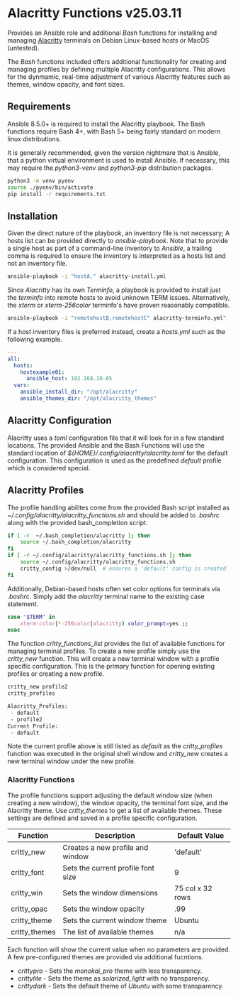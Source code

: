 Alacritty Functions v25.03.11
=============================

Provides an Ansible role and additional *Bash* functions for installing 
and managing [Alacritty](https://github.com/alacritty/alacritty) 
terminals on Debian Linux-based hosts or MacOS (untested).

The *Bash* functions included offers additional functionality for creating 
and managing profiles by defining multiple Alacritty configurations. This 
allows for the dynmamic, real-time adjustment of various Alacritty features 
such as themes, window opacity, and font sizes.


## Requirements

Ansible 8.5.0+ is required to install the Alacritty playbook.
The Bash functions require Bash 4+, with Bash 5+ being fairly standard on 
modern linux distributions. 

It is generally recommended, given the version nightmare that is Ansible,
that a python virtual environment is used to install Ansible. If necessary,
this may require the *python3-venv* and *python3-pip* distribution packages.
```sh
python3 -m venv pyenv
source ./pyenv/bin/activate
pip install -r requirements.txt
```

## Installation

Given the direct nature of the playbook, an inventory file is not necessary;
A hosts list can be provided directly to *ansible-playbook*. Note that to 
provide a single host as part of a command-line inventory to *Ansible*, a 
trailing comma is required to ensure the inventory is interpreted as a 
hosts list and not an inventory file.
```sh
ansible-playbook -i "hostA," alacritty-install.yml
```

Since *Alacritty* has its own *Terminfo*, a playbook is provided to install
just the *terminfo* into remote hosts to avoid unknown TERM issues. 
Alternatively, the *xterm* or *xterm-256color* terminfo's have proven 
reasonably compatible. 
```sh
ansible-playbook -i "remotehostB,remotehostC" alacritty-terminfo.yml"
```

If a host inventory files is preferred instead, create a *hosts.yml*
such as the following example.
```yaml
---
all:
  hosts:
    hostexample01:
      ansible_host: 192.168.10.65
  vars:
    ansible_install_dir: "/opt/alacritty"
    ansible_themes_dir: "/opt/alacritty_themes"
```

## Alacritty Configuration

Alacritty uses a *toml* configuration file that it will look for in a few 
standard locations. The provided Ansible and the Bash Functions will use the 
standard location of *${HOME}/.config/alacritty/alacritty.toml* for the default
configuration. This configuration is used as the predefined *default* profile 
which is considered special.


## Alacritty Profiles

The profile handling abilites come from the provided Bash script installed 
as *~/.config/alacritty/alacritty_functions.sh* and should be added to *.bashrc* 
along with the provided bash_completion script.
```bash
if [ -r  ~/.bash_completion/alacritty ]; then
    source ~/.bash_completion/alacritty
fi
if [ -r ~/.config/alacritty/alacritty_functions.sh ]; then
    source ~/.config/alacritty/alacritty_functions.sh
    critty_config >/dev/null  # ensures a 'default' config is created
fi
```

Additionally, Debian-based hosts often set color options for terminals via 
*.bashrc*. Simply add the *alacritty* terminal name to the existing case 
statement.
```bash
case "$TERM" in
    xterm-color|*-256color|alacritty) color_prompt=yes ;;
esac
```

The function *critty_functions_list* provides the list of available functions 
for managing terminal profiles. To create a new profile simply use the 
*critty_new* function. This will create a new terminal window with a profile 
specific configuration. This is the primary function for opening existing 
profiles or creating a new profile.
```bash
critty_new profile2
critty_profiles

Alacritty_Profiles:
 - default
 - profile2
Current Profile:
 - default
 ```

Note the current profile above is still listed as *default* as the 
*critty_profiles* function was executed in the original shell window 
and *critty_new* creates a new terminal window under the new profile.


### Alacritty Functions

The profile functions support adjusting the default window size (when 
creating a new window), the window opacity, the terminal font size, 
and the Alacritty theme. Use *critty_themes* to get a list of 
available themes. These settings are defined and saved in a profile specific 
configuration.

|  Function     |  Description                       |   Default Value  |
|---------------|------------------------------------|------------------|
| critty_new    | Creates a new profile and window   |   'default'      |
| critty_font   | Sets the current profile font size |     9            |
| critty_win    | Sets the window dimensions         | 75 col x 32 rows |
| critty_opac   | Sets the window opacity            |    .99           |
| critty_theme  | Sets the current window theme      |  Ubuntu          |
| critty_themes | The list of available themes       |     n/a          |

Each function will show the current value when no parameters are provided. 
A few pre-configured themes are provided via additional fucntions.

- *crittypro*  - Sets the *monokai_pro* theme with less transparency.
- *crittylite* - Sets the theme as *solarized_light* with no transparency.
- *crittydark* - Sets the default theme of *Ubuntu* with some transparency.
